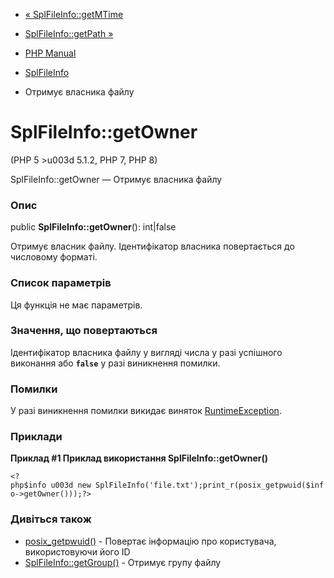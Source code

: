 - [« SplFileInfo::getMTime](splfileinfo.getmtime.md)
- [SplFileInfo::getPath »](splfileinfo.getpath.md)

- [PHP Manual](index.md)
- [SplFileInfo](class.splfileinfo.md)
- Отримує власника файлу

# SplFileInfo::getOwner

(PHP 5 \>u003d 5.1.2, PHP 7, PHP 8)

SplFileInfo::getOwner — Отримує власника файлу

### Опис

public **SplFileInfo::getOwner**(): int\|false

Отримує власник файлу. Ідентифікатор власника повертається до
числовому форматі.

### Список параметрів

Ця функція не має параметрів.

### Значення, що повертаються

Ідентифікатор власника файлу у вигляді числа у разі успішного виконання
або **`false`** у разі виникнення помилки.

### Помилки

У разі виникнення помилки викидає виняток
[RuntimeException](class.runtimeexception.md).

### Приклади

**Приклад #1 Приклад використання **SplFileInfo::getOwner()****

` <?php$info u003d new SplFileInfo('file.txt');print_r(posix_getpwuid($info->getOwner()));?> `

### Дивіться також

- [posix_getpwuid()](function.posix-getpwuid.md) - Повертає
інформацію про користувача, використовуючи його ID
- [SplFileInfo::getGroup()](splfileinfo.getgroup.md) - Отримує
групу файлу
